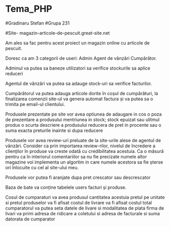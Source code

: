 # Tema_PHP
#Gradinaru Stefan
#Grupa 231

#Site- magazin-articole-de-pescuit.great-site.net 


Am ales sa fac pentru acest proiect un magazin online cu articole de pescuit.

Doresc ca am 3 categorii de useri:
 Admin 
 Agent de vânzări
 Cumpărător.

Adminul va putea sa baneze utilizatori 
				 sa verifice stockurile
				 sa aplice reduceri

Agentul de vânzări va putea 
				sa adauge stock-uri
				sa verifice facturilor.


Cumpărătorul va putea adauga articole dorite în coșul de cumpărături, la finalizarea comenzii site-ul va genera automat factura și va putea sa o trimita pe email-ul clientului.



Produsele prezentate pe site vor avea
 optiunea de adaugare in cos
 o poza de prezentare a produsului
 mentriunea in stock; stock epuizat sau ulitmul produs
 o scurta descriere a produsului
 reducera de pret in procente sau o suma exacta
 preturile inainte si dupa reducere


Produsele vor avea review-uri preluate de la site-urile alese de agentul de vânzări.
Consider ca prin importarea review-rilor, nivelul de încredere a clienților în produse va creste odată cu credibilitatea acestuia. Ca o măsură pentru ca în interiorul comentariilor sa nu fie precizate numele altor magazine voi implementa un algortim  in care numele acestora sa fie șterse ori înlocuite cu cel al site-ului meu.

Produsele vor putea fi aranjate dupa pret crescator sau descrescator

Baza de bate va conține  tabelele users facturi și produse.

Cosul de cumparaturi
va avea produsul cantitatea acestuia pretul pe unitate si pretul produselor </li>
va fi afisat costul de livrare 
va fi afisat costul total 
cumparatorul va putea seta datele de livare si modalitatea de plata
firma de livari va primi adresa de ridicare a coletului si adresa de facturale si suma datorata de cumparator
